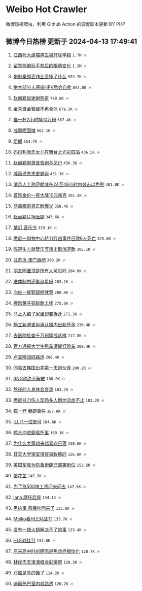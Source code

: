 # Weibo Hot Crawler 



微博热榜爬虫，利用 Github Action 的调度脚本更新 BY PHP 


## 微博今日热榜 更新于 2024-04-13 17:49:41 
1. [江西师大虐猫男生被开除学籍](https://s.weibo.com/weibo?q=%23%E6%B1%9F%E8%A5%BF%E5%B8%88%E5%A4%A7%E8%99%90%E7%8C%AB%E7%94%B7%E7%94%9F%E8%A2%AB%E5%BC%80%E9%99%A4%E5%AD%A6%E7%B1%8D%23&t=31&band_rank=1&Refer=top) `1.7M 🔥` 

1. [留意侧躺玩手机后的眼睛变化](https://s.weibo.com/weibo?q=%23%E7%95%99%E6%84%8F%E4%BE%A7%E8%BA%BA%E7%8E%A9%E6%89%8B%E6%9C%BA%E5%90%8E%E7%9A%84%E7%9C%BC%E7%9D%9B%E5%8F%98%E5%8C%96%23&t=31&band_rank=2&Refer=top) `1.2M 🔥` 

1. [炮制秦朗丢作业丢掉了什么](https://s.weibo.com/weibo?q=%23%E7%82%AE%E5%88%B6%E7%A7%A6%E6%9C%97%E4%B8%A2%E4%BD%9C%E4%B8%9A%E4%B8%A2%E6%8E%89%E4%BA%86%E4%BB%80%E4%B9%88%23&t=31&band_rank=3&Refer=top) `952.7K 🔥` 

1. [绝大部分人感染HPV后会自愈](https://s.weibo.com/weibo?q=%23%E7%BB%9D%E5%A4%A7%E9%83%A8%E5%88%86%E4%BA%BA%E6%84%9F%E6%9F%93HPV%E5%90%8E%E4%BC%9A%E8%87%AA%E6%84%88%23&t=31&band_rank=4&Refer=top) `847.0K 🔥` 

1. [赵丽颖说谢谢狗哥](https://s.weibo.com/weibo?q=%23%E8%B5%B5%E4%B8%BD%E9%A2%96%E8%AF%B4%E8%B0%A2%E8%B0%A2%E7%8B%97%E5%93%A5%23&t=31&band_rank=5&Refer=top) `768.8K 🔥` 

1. [金秀贤金智媛不再合体](https://s.weibo.com/weibo?q=%23%E9%87%91%E7%A7%80%E8%B4%A4%E9%87%91%E6%99%BA%E5%AA%9B%E4%B8%8D%E5%86%8D%E5%90%88%E4%BD%93%23&t=31&band_rank=6&Refer=top) `679.3K 🔥` 

1. [猫一杯2小时掉10万粉](https://s.weibo.com/weibo?q=%23%E7%8C%AB%E4%B8%80%E6%9D%AF2%E5%B0%8F%E6%97%B6%E6%8E%8910%E4%B8%87%E7%B2%89%23&t=31&band_rank=7&Refer=top) `667.4K 🔥` 

1. [成毅晒面摊](https://s.weibo.com/weibo?q=%23%E6%88%90%E6%AF%85%E6%99%92%E9%9D%A2%E6%91%8A%23&t=31&band_rank=8&Refer=top) `562.1K 🔥` 

1. [伊朗](https://s.weibo.com/weibo?q=%E4%BC%8A%E6%9C%97&t=31&band_rank=9&Refer=top) `554.7K 🔥` 

1. [妈妈称唐氏女儿在舞台上光彩四溢](https://s.weibo.com/weibo?q=%23%E5%A6%88%E5%A6%88%E7%A7%B0%E5%94%90%E6%B0%8F%E5%A5%B3%E5%84%BF%E5%9C%A8%E8%88%9E%E5%8F%B0%E4%B8%8A%E5%85%89%E5%BD%A9%E5%9B%9B%E6%BA%A2%23&t=31&band_rank=10&Refer=top) `436.5K 🔥` 

1. [赵丽颖用录音告别与凤行](https://s.weibo.com/weibo?q=%23%E8%B5%B5%E4%B8%BD%E9%A2%96%E7%94%A8%E5%BD%95%E9%9F%B3%E5%91%8A%E5%88%AB%E4%B8%8E%E5%87%A4%E8%A1%8C%23&t=31&band_rank=11&Refer=top) `436.3K 🔥` 

1. [戚薇说夹夹更健康](https://s.weibo.com/weibo?q=%23%E6%88%9A%E8%96%87%E8%AF%B4%E5%A4%B9%E5%A4%B9%E6%9B%B4%E5%81%A5%E5%BA%B7%23&t=31&band_rank=12&Refer=top) `431.3K 🔥` 

1. [消息人士称伊朗或在24至48小时内袭击以色列](https://s.weibo.com/weibo?q=%23%E6%B6%88%E6%81%AF%E4%BA%BA%E5%A3%AB%E7%A7%B0%E4%BC%8A%E6%9C%97%E6%88%96%E5%9C%A824%E8%87%B348%E5%B0%8F%E6%97%B6%E5%86%85%E8%A2%AD%E5%87%BB%E4%BB%A5%E8%89%B2%E5%88%97%23&t=31&band_rank=13&Refer=top) `401.0K 🔥` 

1. [首饰金价一夜大降10元每克](https://s.weibo.com/weibo?q=%23%E9%A6%96%E9%A5%B0%E9%87%91%E4%BB%B7%E4%B8%80%E5%A4%9C%E5%A4%A7%E9%99%8D10%E5%85%83%E6%AF%8F%E5%85%8B%23&t=31&band_rank=14&Refer=top) `361.8K 🔥` 

1. [马嘉祺哥哥正脸曝光](https://s.weibo.com/weibo?q=%23%E9%A9%AC%E5%98%89%E7%A5%BA%E5%93%A5%E5%93%A5%E6%AD%A3%E8%84%B8%E6%9B%9D%E5%85%89%23&t=31&band_rank=15&Refer=top) `358.4K 🔥` 

1. [赵丽颖片场压腿](https://s.weibo.com/weibo?q=%23%E8%B5%B5%E4%B8%BD%E9%A2%96%E7%89%87%E5%9C%BA%E5%8E%8B%E8%85%BF%23&t=31&band_rank=16&Refer=top) `343.6K 🔥` 

1. [某幻 音乐节](https://s.weibo.com/weibo?q=%E6%9F%90%E5%B9%BB%20%E9%9F%B3%E4%B9%90%E8%8A%82&t=31&band_rank=17&Refer=top) `329.1K 🔥` 

1. [悉尼一购物中心持刀行凶事件已致6人死亡](https://s.weibo.com/weibo?q=%23%E6%82%89%E5%B0%BC%E4%B8%80%E8%B4%AD%E7%89%A9%E4%B8%AD%E5%BF%83%E6%8C%81%E5%88%80%E8%A1%8C%E5%87%B6%E4%BA%8B%E4%BB%B6%E5%B7%B2%E8%87%B46%E4%BA%BA%E6%AD%BB%E4%BA%A1%23&t=31&band_rank=18&Refer=top) `325.8K 🔥` 

1. [陈楚生方就音乐节演出取消道歉](https://s.weibo.com/weibo?q=%23%E9%99%88%E6%A5%9A%E7%94%9F%E6%96%B9%E5%B0%B1%E9%9F%B3%E4%B9%90%E8%8A%82%E6%BC%94%E5%87%BA%E5%8F%96%E6%B6%88%E9%81%93%E6%AD%89%23&t=31&band_rank=19&Refer=top) `305.1K 🔥` 

1. [汪苏泷 澳门酒吧](https://s.weibo.com/weibo?q=%E6%B1%AA%E8%8B%8F%E6%B3%B7%20%E6%BE%B3%E9%97%A8%E9%85%92%E5%90%A7&t=31&band_rank=20&Refer=top) `290.2K 🔥` 

1. [朋友圈置顶是所有人可见吗](https://s.weibo.com/weibo?q=%23%E6%9C%8B%E5%8F%8B%E5%9C%88%E7%BD%AE%E9%A1%B6%E6%98%AF%E6%89%80%E6%9C%89%E4%BA%BA%E5%8F%AF%E8%A7%81%E5%90%97%23&t=31&band_rank=21&Refer=top) `284.0K 🔥` 

1. [进体制内还能追星吗](https://s.weibo.com/weibo?q=%23%E8%BF%9B%E4%BD%93%E5%88%B6%E5%86%85%E8%BF%98%E8%83%BD%E8%BF%BD%E6%98%9F%E5%90%97%23&t=31&band_rank=22&Refer=top) `283.2K 🔥` 

1. [向佐一提郭碧婷就哭](https://s.weibo.com/weibo?q=%23%E5%90%91%E4%BD%90%E4%B8%80%E6%8F%90%E9%83%AD%E7%A2%A7%E5%A9%B7%E5%B0%B1%E5%93%AD%23&t=31&band_rank=23&Refer=top) `280.9K 🔥` 

1. [鹿晗黄子韬新歌上线](https://s.weibo.com/weibo?q=%23%E9%B9%BF%E6%99%97%E9%BB%84%E5%AD%90%E9%9F%AC%E6%96%B0%E6%AD%8C%E4%B8%8A%E7%BA%BF%23&t=31&band_rank=24&Refer=top) `275.6K 🔥` 

1. [马上入编了家里却要拆迁](https://s.weibo.com/weibo?q=%23%E9%A9%AC%E4%B8%8A%E5%85%A5%E7%BC%96%E4%BA%86%E5%AE%B6%E9%87%8C%E5%8D%B4%E8%A6%81%E6%8B%86%E8%BF%81%23&t=31&band_rank=25&Refer=top) `271.3K 🔥` 

1. [杨立新遇害前承认婚内出轨怀孕](https://s.weibo.com/weibo?q=%23%E6%9D%A8%E7%AB%8B%E6%96%B0%E9%81%87%E5%AE%B3%E5%89%8D%E6%89%BF%E8%AE%A4%E5%A9%9A%E5%86%85%E5%87%BA%E8%BD%A8%E6%80%80%E5%AD%95%23&t=31&band_rank=26&Refer=top) `230.4K 🔥` 

1. [去医院检查千万别穿成这样](https://s.weibo.com/weibo?q=%23%E5%8E%BB%E5%8C%BB%E9%99%A2%E6%A3%80%E6%9F%A5%E5%8D%83%E4%B8%87%E5%88%AB%E7%A9%BF%E6%88%90%E8%BF%99%E6%A0%B7%23&t=31&band_rank=27&Refer=top) `217.8K 🔥` 

1. [官方通报大学生租车遭提灯验车](https://s.weibo.com/weibo?q=%23%E5%AE%98%E6%96%B9%E9%80%9A%E6%8A%A5%E5%A4%A7%E5%AD%A6%E7%94%9F%E7%A7%9F%E8%BD%A6%E9%81%AD%E6%8F%90%E7%81%AF%E9%AA%8C%E8%BD%A6%23&t=31&band_rank=28&Refer=top) `209.4K 🔥` 

1. [卢昱晓团综路透](https://s.weibo.com/weibo?q=%E5%8D%A2%E6%98%B1%E6%99%93%E5%9B%A2%E7%BB%BC%E8%B7%AF%E9%80%8F&t=31&band_rank=29&Refer=top) `206.4K 🔥` 

1. [同事去韩国出差第一天的伙食](https://s.weibo.com/weibo?q=%23%E5%90%8C%E4%BA%8B%E5%8E%BB%E9%9F%A9%E5%9B%BD%E5%87%BA%E5%B7%AE%E7%AC%AC%E4%B8%80%E5%A4%A9%E7%9A%84%E4%BC%99%E9%A3%9F%23&t=31&band_rank=30&Refer=top) `200.2K 🔥` 

1. [RNG称绝不解散](https://s.weibo.com/weibo?q=%23RNG%E7%A7%B0%E7%BB%9D%E4%B8%8D%E8%A7%A3%E6%95%A3%23&t=31&band_rank=31&Refer=top) `188.0K 🔥` 

1. [熬夜的人身体会变臭](https://s.weibo.com/weibo?q=%23%E7%86%AC%E5%A4%9C%E7%9A%84%E4%BA%BA%E8%BA%AB%E4%BD%93%E4%BC%9A%E5%8F%98%E8%87%AD%23&t=31&band_rank=32&Refer=top) `183.7K 🔥` 

1. [悉尼持刀伤人现场多人倒地流血不止](https://s.weibo.com/weibo?q=%23%E6%82%89%E5%B0%BC%E6%8C%81%E5%88%80%E4%BC%A4%E4%BA%BA%E7%8E%B0%E5%9C%BA%E5%A4%9A%E4%BA%BA%E5%80%92%E5%9C%B0%E6%B5%81%E8%A1%80%E4%B8%8D%E6%AD%A2%23&t=31&band_rank=33&Refer=top) `183.2K 🔥` 

1. [猫一杯 秦朗事件](https://s.weibo.com/weibo?q=%E7%8C%AB%E4%B8%80%E6%9D%AF%20%E7%A7%A6%E6%9C%97%E4%BA%8B%E4%BB%B6&t=31&band_rank=34&Refer=top) `167.8K 🔥` 

1. [ILLIT一位安可](https://s.weibo.com/weibo?q=ILLIT%E4%B8%80%E4%BD%8D%E5%AE%89%E5%8F%AF&t=31&band_rank=35&Refer=top) `164.6K 🔥` 

1. [鸭头冲进鹿晗怀里](https://s.weibo.com/weibo?q=%23%E9%B8%AD%E5%A4%B4%E5%86%B2%E8%BF%9B%E9%B9%BF%E6%99%97%E6%80%80%E9%87%8C%23&t=31&band_rank=36&Refer=top) `160.1K 🔥` 

1. [为什么大家越来越喜欢日落](https://s.weibo.com/weibo?q=%23%E4%B8%BA%E4%BB%80%E4%B9%88%E5%A4%A7%E5%AE%B6%E8%B6%8A%E6%9D%A5%E8%B6%8A%E5%96%9C%E6%AC%A2%E6%97%A5%E8%90%BD%23&t=31&band_rank=37&Refer=top) `158.6K 🔥` 

1. [其实大学寝室很容易致郁的](https://s.weibo.com/weibo?q=%23%E5%85%B6%E5%AE%9E%E5%A4%A7%E5%AD%A6%E5%AF%9D%E5%AE%A4%E5%BE%88%E5%AE%B9%E6%98%93%E8%87%B4%E9%83%81%E7%9A%84%23&t=31&band_rank=38&Refer=top) `156.8K 🔥` 

1. [美国军舰为防备伊朗已部署到位](https://s.weibo.com/weibo?q=%23%E7%BE%8E%E5%9B%BD%E5%86%9B%E8%88%B0%E4%B8%BA%E9%98%B2%E5%A4%87%E4%BC%8A%E6%9C%97%E5%B7%B2%E9%83%A8%E7%BD%B2%E5%88%B0%E4%BD%8D%23&t=31&band_rank=39&Refer=top) `152.5K 🔥` 

1. [惜花芷](https://s.weibo.com/weibo?q=%E6%83%9C%E8%8A%B1%E8%8A%B7&t=31&band_rank=40&Refer=top) `147.9K 🔥` 

1. [为了涨500块工资问来问去](https://s.weibo.com/weibo?q=%23%E4%B8%BA%E4%BA%86%E6%B6%A8500%E5%9D%97%E5%B7%A5%E8%B5%84%E9%97%AE%E6%9D%A5%E9%97%AE%E5%8E%BB%23&t=31&band_rank=41&Refer=top) `147.5K 🔥` 

1. [lana 摩托后座](https://s.weibo.com/weibo?q=lana%20%E6%91%A9%E6%89%98%E5%90%8E%E5%BA%A7&t=31&band_rank=42&Refer=top) `134.1K 🔥` 

1. [黑执事 恶魔帅回来了](https://s.weibo.com/weibo?q=%E9%BB%91%E6%89%A7%E4%BA%8B%20%E6%81%B6%E9%AD%94%E5%B8%85%E5%9B%9E%E6%9D%A5%E4%BA%86&t=31&band_rank=43&Refer=top) `133.8K 🔥` 

1. [Meiko看HLE对战T1](https://s.weibo.com/weibo?q=%23Meiko%E7%9C%8BHLE%E5%AF%B9%E6%88%98T1%23&t=31&band_rank=44&Refer=top) `133.7K 🔥` 

1. [没有一顿火锅解决不了的事](https://s.weibo.com/weibo?q=%E6%B2%A1%E6%9C%89%E4%B8%80%E9%A1%BF%E7%81%AB%E9%94%85%E8%A7%A3%E5%86%B3%E4%B8%8D%E4%BA%86%E7%9A%84%E4%BA%8B&t=31&band_rank=45&Refer=top) `133.4K 🔥` 

1. [HLE对战T1](https://s.weibo.com/weibo?q=HLE%E5%AF%B9%E6%88%98T1&t=31&band_rank=46&Refer=top) `131.8K 🔥` 

1. [原来高中时的肠鸣是焦虑症躯体化](https://s.weibo.com/weibo?q=%23%E5%8E%9F%E6%9D%A5%E9%AB%98%E4%B8%AD%E6%97%B6%E7%9A%84%E8%82%A0%E9%B8%A3%E6%98%AF%E7%84%A6%E8%99%91%E7%97%87%E8%BA%AF%E4%BD%93%E5%8C%96%23&t=31&band_rank=47&Refer=top) `128.7K 🔥` 

1. [林俊杰天津演唱会彩排照](https://s.weibo.com/weibo?q=%23%E6%9E%97%E4%BF%8A%E6%9D%B0%E5%A4%A9%E6%B4%A5%E6%BC%94%E5%94%B1%E4%BC%9A%E5%BD%A9%E6%8E%92%E7%85%A7%23&t=31&band_rank=48&Refer=top) `128.3K 🔥` 

1. [邓超是真的饿了](https://s.weibo.com/weibo?q=%23%E9%82%93%E8%B6%85%E6%98%AF%E7%9C%9F%E7%9A%84%E9%A5%BF%E4%BA%86%23&t=31&band_rank=49&Refer=top) `124.2K 🔥` 

1. [迪丽热巴室内戏路透](https://s.weibo.com/weibo?q=%23%E8%BF%AA%E4%B8%BD%E7%83%AD%E5%B7%B4%E5%AE%A4%E5%86%85%E6%88%8F%E8%B7%AF%E9%80%8F%23&t=31&band_rank=50&Refer=top) `120.2K 🔥` 


